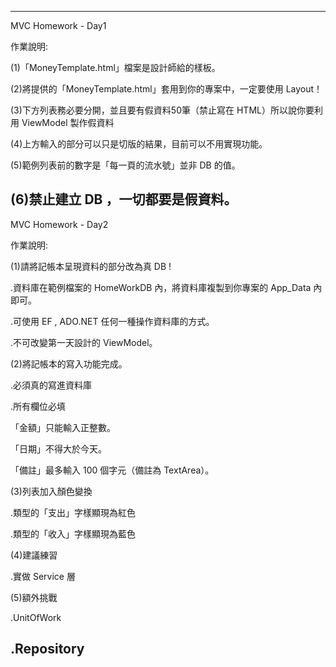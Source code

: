 ﻿---------------------------------------------------------------------------------------------------
MVC Homework - Day1

作業說明:

(1)「MoneyTemplate.html」檔案是設計師給的樣板。

(2)將提供的「MoneyTemplate.html」套用到你的專案中，一定要使用 Layout！

(3)下方列表務必要分開，並且要有假資料50筆（禁止寫在 HTML）所以說你要利用 ViewModel 製作假資料

(4)上方輸入的部分可以只是切版的結果，目前可以不用實現功能。

(5)範例列表前的數字是「每一頁的流水號」並非 DB 的值。

(6)禁止建立 DB ，一切都要是假資料。
---------------------------------------------------------------------------------------------------
MVC Homework - Day2

作業說明:

(1)請將記帳本呈現資料的部分改為真 DB !

   .資料庫在範例檔案的 HomeWorkDB 內，將資料庫複製到你專案的 App_Data 內即可。

   .可使用 EF , ADO.NET 任何一種操作資料庫的方式。

   .不可改變第一天設計的 ViewModel。

(2)將記帳本的寫入功能完成。

   .必須真的寫進資料庫

   .所有欄位必填

   「金額」只能輸入正整數。

   「日期」不得大於今天。

   「備註」最多輸入 100 個字元（備註為 TextArea）。

(3)列表加入顏色變換

   .類型的「支出」字樣顯現為紅色

   .類型的「收入」字樣顯現為藍色

(4)建議練習 

   .實做 Service 層 

(5)額外挑戰

   .UnitOfWork

   .Repository
---------------------------------------------------------------------------------------------------










